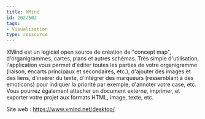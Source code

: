 ```yaml
---
title: XMind
id: 2022502
tags:
- Visualisation
type: ressource
---
```


XMind est un logiciel open source de création de "concept map", d'organigrammes, cartes, plans et autres schémas. Très simple d'utilisation, l'application vous permet d'éditer toutes les parties de votre organigramme (liaison, encarts principaux et secondaires, etc.), d'ajouter des images et des liens, d'insérer du texte, d'intégrer des marqueurs (ressemblant à des emoticons) pour indiquer la priorité par exemple, d'annoter votre case, etc. Vous pourrez également attacher un document externe, imprimer, et exporter votre projet aux formats HTML, image, texte, etc.

Site web : <https://www.xmind.net/desktop/>

